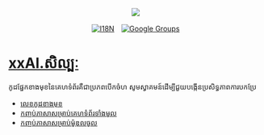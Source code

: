 <p align="center"><a href="https://wac.tax"><img src="https://cdn.jsdelivr.net/gh/wactax/img/logo.svg"/></a></p><p align="center"><a href="https://github.com/wactax/wac.tax/blob/main/doc/README.md#readme"><img alt="I18N" src="https://cdn.jsdelivr.net/gh/wactax/img/t.svg"/></a>　<a href="https://groups.google.com/u/2/g/wactax"><img alt="Google Groups" src="https://cdn.jsdelivr.net/gh/wactax/img/g-groups.svg"/></a></p>

# [xxAI.សិល្បៈ](https://xxAI.art)

កូដផ្នែកខាងមុខនៃគេហទំព័រគឺជាប្រភពបើកចំហ សូមស្វាគមន៍ដើម្បីជួយបង្កើនប្រសិទ្ធភាពការបកប្រែ

* [លេខកូដខាងមុខ](https://github.com/xxai-art/web)
* [កញ្ចប់ភាសាសម្រាប់គេហទំព័រទាំងមូល](https://github.com/xxai-art/web/tree/main/i18n)
* [កញ្ចប់ភាសាសម្រាប់ម៉ូឌុលចូល](https://github.com/wacpkg/user/tree/main/ui.i18n)
